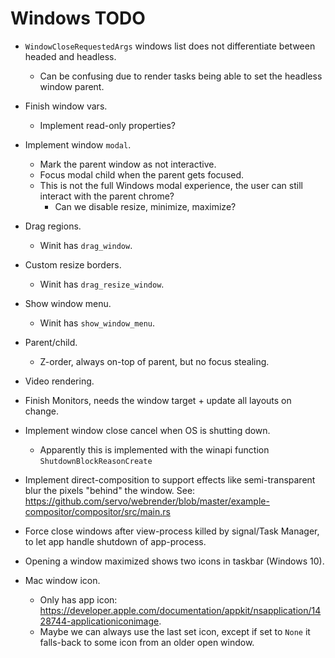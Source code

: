 # Windows TODO

* `WindowCloseRequestedArgs` windows list does not differentiate between headed and headless.
    - Can be confusing due to render tasks being able to set the headless window parent.
* Finish window vars.
    - Implement read-only properties?
* Implement window `modal`.
    - Mark the parent window as not interactive.
    - Focus modal child when the parent gets focused.
    - This is not the full Windows modal experience, the user can still interact with the parent chrome?
        - Can we disable resize, minimize, maximize?
* Drag regions.
    - Winit has `drag_window`.
* Custom resize borders.
    - Winit has `drag_resize_window`.
* Show window menu.
    - Winit has `show_window_menu`.
* Parent/child.
    - Z-order, always on-top of parent, but no focus stealing.
* Video rendering.
* Finish Monitors, needs the window target + update all layouts on change.
* Implement window close cancel when OS is shutting down.
    - Apparently this is implemented with the winapi function `ShutdownBlockReasonCreate`
* Implement direct-composition to support effects like semi-transparent blur the pixels "behind" the window.
        See: https://github.com/servo/webrender/blob/master/example-compositor/compositor/src/main.rs
* Force close windows after view-process killed by signal/Task Manager, to let app handle shutdown of app-process.
* Opening a window maximized shows two icons in taskbar (Windows 10).

* Mac window icon.
    - Only has app icon: https://developer.apple.com/documentation/appkit/nsapplication/1428744-applicationiconimage.
    - Maybe we can always use the last set icon, except if set to `None` it falls-back to some icon from an older open window.